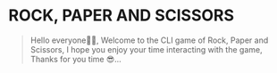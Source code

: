 # ROCK, PAPER AND SCISSORS

> Hello everyone👋🏾,
> Welcome to the CLI game of Rock, Paper and Scissors,
> I hope you enjoy your time interacting with the game,
> Thanks for you time 😎...
